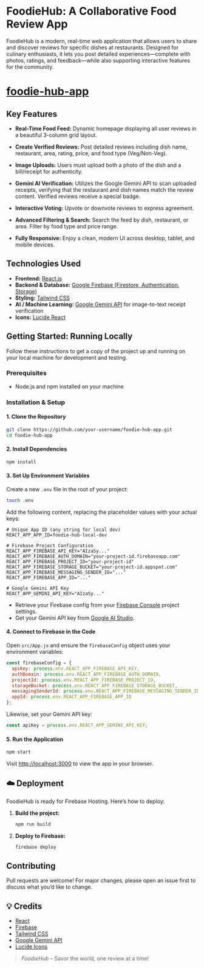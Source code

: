 # FoodieHub: A Collaborative Food Review App

FoodieHub is a modern, real-time web application that allows users to share and discover reviews for specific dishes at restaurants. Designed for culinary enthusiasts, it lets you post detailed experiences—complete with photos, ratings, and feedback—while also supporting interactive features for the community.
# [foodie-hub-app](https://myfoodiehubapp.web.app/) 

##  Key Features

- **Real-Time Food Feed:**  Dynamic homepage displaying all user reviews in a beautiful 3-column grid layout.

- **Create Verified Reviews:**  Post detailed reviews including dish name, restaurant, area, rating, price, and food type (Veg/Non-Veg).

- **Image Uploads:**  Users must upload both a photo of the dish and a bill/receipt for authenticity.

- **Gemini AI Verification:**  Utilizes the Google Gemini API to scan uploaded receipts, verifying that the restaurant and dish names match the review content. Verified reviews receive a special badge.

- **Interactive Voting:**  Upvote or downvote reviews to express agreement.

- **Advanced Filtering & Search:**  Search the feed by dish, restaurant, or area. Filter by food type and price range.

- **Fully Responsive:**  Enjoy a clean, modern UI across desktop, tablet, and mobile devices.

##  Technologies Used

- **Frontend:** [React.js](https://react.dev/)
- **Backend & Database:** [Google Firebase (Firestore, Authentication, Storage)](https://firebase.google.com/)
- **Styling:** [Tailwind CSS](https://tailwindcss.com/)
- **AI / Machine Learning:** [Google Gemini API](https://ai.google.dev/) for image-to-text receipt verification
- **Icons:** [Lucide React](https://lucide.dev/)

##  Getting Started: Running Locally

Follow these instructions to get a copy of the project up and running on your local machine for development and testing.

### Prerequisites

- Node.js and npm installed on your machine

### Installation & Setup

#### 1. Clone the Repository

```bash
git clone https://github.com/your-username/foodie-hub-app.git
cd foodie-hub-app
```

#### 2. Install Dependencies

```bash
npm install
```

#### 3. Set Up Environment Variables

Create a new `.env` file in the root of your project:

```bash
touch .env
```

Add the following content, replacing the placeholder values with your actual keys:

```env
# Unique App ID (any string for local dev)
REACT_APP_APP_ID=foodie-hub-local-dev

# Firebase Project Configuration
REACT_APP_FIREBASE_API_KEY="AIzaSy..."
REACT_APP_FIREBASE_AUTH_DOMAIN="your-project-id.firebaseapp.com"
REACT_APP_FIREBASE_PROJECT_ID="your-project-id"
REACT_APP_FIREBASE_STORAGE_BUCKET="your-project-id.appspot.com"
REACT_APP_FIREBASE_MESSAGING_SENDER_ID="..."
REACT_APP_FIREBASE_APP_ID="..."

# Google Gemini API Key
REACT_APP_GEMINI_API_KEY="AIzaSy..."
```

- Retrieve your Firebase config from your [Firebase Console](https://console.firebase.google.com/) project settings.
- Get your Gemini API key from [Google AI Studio](https://aistudio.google.com/).

#### 4. Connect to Firebase in the Code

Open `src/App.js` and ensure the `firebaseConfig` object uses your environment variables:

```js
const firebaseConfig = {
  apiKey: process.env.REACT_APP_FIREBASE_API_KEY,
  authDomain: process.env.REACT_APP_FIREBASE_AUTH_DOMAIN,
  projectId: process.env.REACT_APP_FIREBASE_PROJECT_ID,
  storageBucket: process.env.REACT_APP_FIREBASE_STORAGE_BUCKET,
  messagingSenderId: process.env.REACT_APP_FIREBASE_MESSAGING_SENDER_ID,
  appId: process.env.REACT_APP_FIREBASE_APP_ID
};
```

Likewise, set your Gemini API key:

```js
const apiKey = process.env.REACT_APP_GEMINI_API_KEY;
```

#### 5. Run the Application

```bash
npm start
```

Visit [http://localhost:3000](http://localhost:3000) to view the app in your browser.

## ☁️ Deployment

FoodieHub is ready for Firebase Hosting. Here’s how to deploy:

1. **Build the project:**

   ```bash
   npm run build
   ```

2. **Deploy to Firebase:**

   ```bash
   firebase deploy
   ```

##  Contributing

Pull requests are welcome! For major changes, please open an issue first to discuss what you’d like to change.



## 💡 Credits

- [React](https://react.dev/)
- [Firebase](https://firebase.google.com/)
- [Tailwind CSS](https://tailwindcss.com/)
- [Google Gemini API](https://ai.google.dev/)
- [Lucide Icons](https://lucide.dev/)

> _FoodieHub_ – Savor the world, one review at a time!
